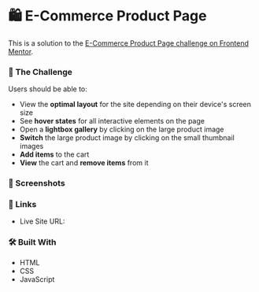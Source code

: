 # 🛍️ E-Commerce Product Page
This is a solution to the [E-Commerce Product Page challenge on Frontend Mentor](https://www.frontendmentor.io/challenges/ecommerce-product-page-UPsZ9MJp6).

### 🎯 The Challenge
Users should be able to:
- View the **optimal layout** for the site depending on their device's screen size
- See **hover states** for all interactive elements on the page
- Open a **lightbox gallery** by clicking on the large product image
- **Switch** the large product image by clicking on the small thumbnail images
- **Add items** to the cart
- **View** the cart and **remove items** from it

### 📸 Screenshots



### 🔗 Links
- Live Site URL: 

### 🛠️ Built With
- HTML
- CSS
- JavaScript

